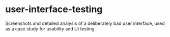 # user-interface-testing
Screenshots and detailed analysis of a deliberately bad user interface, used as a case study for usability and UI testing.
